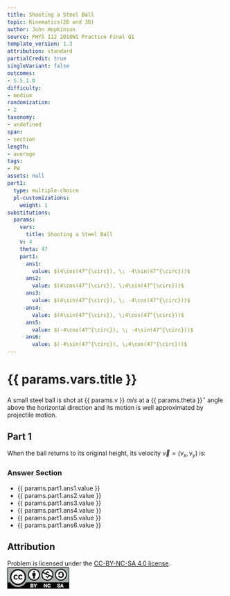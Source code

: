 ```yaml
---
title: Shooting a Steel Ball
topic: Kinematics(2D and 3D)
author: John Hopkinson
source: PHYS 112 2018W1 Practice Final Q1
template_version: 1.3
attribution: standard
partialCredit: true
singleVariant: false
outcomes:
- 5.5.1.0
difficulty:
- medium
randomization:
- 2
taxonomy:
- undefined
span:
- section
length:
- average
tags:
- PW
assets: null
part1:
  type: multiple-choice
  pl-customizations:
    weight: 1
substitutions:
  params:
    vars:
      title: Shooting a Steel Ball
    v: 4
    theta: 47
    part1:
      ans1:
        value: $(4\cos(47^{\circ}), \; -4\sin(47^{\circ}))$
      ans2:
        value: $(4\cos(47^{\circ}), \;4\sin(47^{\circ}))$
      ans3:
        value: $(4\sin(47^{\circ}), \; -4\cos(47^{\circ}))$
      ans4:
        value: $(4\sin(47^{\circ}), \;4\cos(47^{\circ}))$
      ans5:
        value: $(-4\cos(47^{\circ}), \; -4\sin(47^{\circ}))$
      ans6:
        value: $(-4\sin(47^{\circ}), \;4\cos(47^{\circ}))$
---
```

# {{ params.vars.title }}
A small steel ball is shot at {{ params.v }} $m/s$ at a {{ params.theta }}$^{\circ}$ angle above the horizontal direction and its motion is well approximated by projectile motion.

## Part 1

When the ball returns to its original height, its velocity $\overrightarrow{v} = (v_x, v_y)$ is:

### Answer Section

- {{ params.part1.ans1.value }}
- {{ params.part1.ans2.value }}
- {{ params.part1.ans3.value }}
- {{ params.part1.ans4.value }}
- {{ params.part1.ans5.value }}
- {{ params.part1.ans6.value }}

## Attribution

Problem is licensed under the [CC-BY-NC-SA 4.0 license](https://creativecommons.org/licenses/by-nc-sa/4.0/).<br> ![The Creative Commons 4.0 license requiring attribution-BY, non-commercial-NC, and share-alike-SA license.](https://raw.githubusercontent.com/firasm/bits/master/by-nc-sa.png)